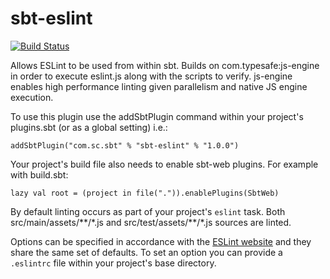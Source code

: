 sbt-eslint
==========

[![Build Status](https://api.travis-ci.org/toc777/sbt-eslint.png?branch=master)](https://travis-ci.org/toc777/sbt-eslint)

Allows ESLint to be used from within sbt. Builds on com.typesafe:js-engine in order to execute eslint.js
along with the scripts to verify. js-engine enables high performance linting given parallelism and native
JS engine execution.

To use this plugin use the addSbtPlugin command within your project's plugins.sbt (or as a global setting) i.e.:

    addSbtPlugin("com.sc.sbt" % "sbt-eslint" % "1.0.0")

Your project's build file also needs to enable sbt-web plugins. For example with build.sbt:

    lazy val root = (project in file(".")).enablePlugins(SbtWeb)

By default linting occurs as part of your project's `eslint` task. Both src/main/assets/\*\*/\*.js and
src/test/assets/\*\*/\*.js sources are linted.

Options can be specified in accordance with the
[ESLint website](http://eslint.org/) and they share the same set of defaults. To set an option you can
provide a `.eslintrc` file within your project's base directory.
